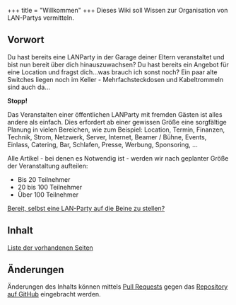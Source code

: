 +++
title = "Willkommen"
+++
Dieses Wiki soll Wissen zur Organisation von LAN-Partys vermitteln.

## Vorwort
Du hast bereits eine LANParty in der Garage deiner Eltern veranstaltet und bist nun bereit über dich hinauszuwachsen?
Du hast bereits ein Angebot für eine Location und fragst dich...was brauch ich sonst noch? Ein paar alte Switches liegen noch im Keller - Mehrfachsteckdosen und Kabeltrommeln sind auch da...

<b>Stopp!</b>

Das Veranstalten einer öffentlichen LANParty mit fremden Gästen ist alles andere als einfach.
Dies erfordert ab einer gewissen Größe eine sorgfältige Planung in vielen Bereichen, wie zum Beispiel:
Location, Termin, Finanzen, Technik, Strom, Netzwerk, Server, Internet, Beamer / Bühne, Events, Einlass, Catering, Bar, Schlafen, Presse, Werbung, Sponsoring, ...

Alle Artikel - bei denen es Notwendig ist - werden wir nach geplanter Größe der Veranstaltung aufteilen:
<ul>
	<li>Bis 20 Teilnehmer</li>
	<li>20 bis 100 Teilnehmer</li>
	<li>Über 100 Teilnehmer</li>
</ul>

[Bereit, selbst eine LAN-Party auf die Beine zu stellen?](/wiki/getting-started)


## Inhalt

[Liste der vorhandenen Seiten](/wiki/)

## Änderungen

Änderungen des Inhalts können mittels [Pull Requests](https://github.com/orgatalk/wiki/pulls) gegen das [Repository auf GitHub](https://github.com/orgatalk/wiki) eingebracht werden.
